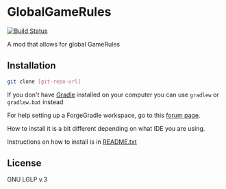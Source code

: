 GlobalGameRules
===============
[![Build Status](https://travis-ci.org/GoryMoon/GlobalGameRules.svg?branch=master)](https://travis-ci.org/GoryMoon/GlobalGameRules)

A mod that allows for global GameRules


Installation
---


```sh
git clone [git-repo-url]
```

If you don't have [Gradle][1] installed on your computer you can use `gradlew` or `gradlew.bat` instead

For help setting up a ForgeGradle workspace, go to this [forum page][2].

How to install it is a bit different depending on what IDE you are using.

Instructions on how to install is in [README.txt][3]

License
----

GNU LGLP v.3


[1]:http://www.gradle.org/
[2]:http://www.minecraftforge.net/forum/index.php/topic,14048.0.html
[3]:README.txt
